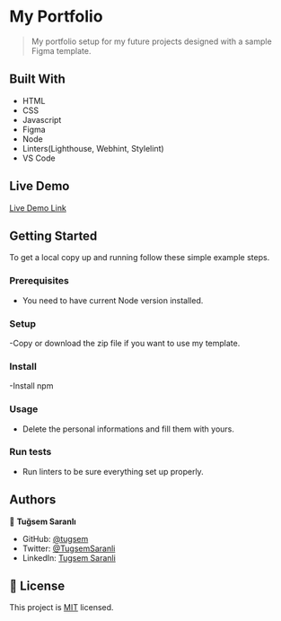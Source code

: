 
# My Portfolio

> My portfolio setup for my future projects designed with a sample Figma template.


## Built With

- HTML
- CSS
- Javascript
- Figma
- Node
- Linters(Lighthouse, Webhint, Stylelint)
- VS Code

## Live Demo 

[Live Demo Link](https://tugsem.github.io/my-portfolio/)

## Getting Started

To get a local copy up and running follow these simple example steps.

### Prerequisites
- You need to have current Node version installed.

### Setup
-Copy or download the zip file if you want to use my template.

### Install
-Install npm

### Usage
- Delete the personal informations and fill them with yours.

### Run tests
- Run linters to be sure everything set up properly.


## Authors

👤 **Tuğsem Saranlı**

- GitHub: [@tugsem](https://github.com/tugsem)
- Twitter: [@TugsemSaranli](https://twitter.com/TugsemSaranli)
- LinkedIn: [Tugsem Saranli](https://linkedin.com/in/tugsem-saranli-5b2a98230/)

## 📝 License

This project is [MIT](./MIT.md) licensed.

